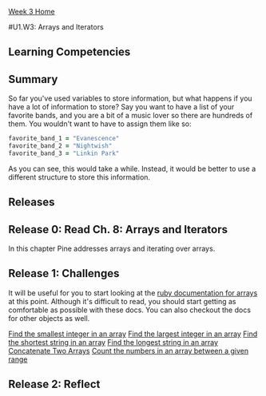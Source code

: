 [Week 3 Home](../)

#U1.W3: Arrays and Iterators


## Learning Competencies


## Summary
So far you've used variables to store information, but what happens if you have a lot of information to store? Say you want to have a list of your favorite bands, and you are a bit of a music lover so there are hundreds of them. You wouldn't want to have to assign them like so:

```ruby
favorite_band_1 = "Evanescence"
favorite_band_2 = "Nightwish"
favorite_band_3 = "Linkin Park"
```

As you can see, this would take a while. Instead, it would be better to use a different structure to store this information.

## Releases

## Release 0: Read Ch. 8: Arrays and Iterators

In this chapter Pine addresses arrays and iterating over arrays.

## Release 1: Challenges
It will be useful for you to start looking at the [ruby documentation for arrays](http://www.ruby-doc.org/core-2.0/Array.html) at this point. Although it's difficult to read, you should start getting as comfortable as possible with these docs. You can also checkout the docs for other objects as well.

[Find the smallest integer in an array](12-smallest-integer)
[Find the largest integer in an array](13-largest-integer)
[Find the shortest string in an array](14-shortest-string)
[Find the longest string in an array](15-longest-string)
[Concatenate Two Arrays](16-concatenate-arrays)
[Count the numbers in an array between a given range](17-count-between)


## Release 2: Reflect
